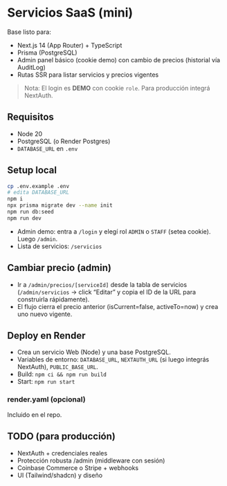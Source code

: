 # Servicios SaaS (mini)

Base listo para:
- Next.js 14 (App Router) + TypeScript
- Prisma (PostgreSQL)
- Admin panel básico (cookie demo) con cambio de precios (historial vía AuditLog)
- Rutas SSR para listar servicios y precios vigentes

> Nota: El login es **DEMO** con cookie `role`. Para producción integrá NextAuth.

## Requisitos
- Node 20
- PostgreSQL (o Render Postgres)
- `DATABASE_URL` en `.env`

## Setup local
```bash
cp .env.example .env
# edita DATABASE_URL
npm i
npx prisma migrate dev --name init
npm run db:seed
npm run dev
```

- Admin demo: entra a `/login` y elegí rol `ADMIN` o `STAFF` (setea cookie). Luego `/admin`.
- Lista de servicios: `/servicios`

## Cambiar precio (admin)
- Ir a `/admin/precios/[serviceId]` desde la tabla de servicios (`/admin/servicios` → click “Editar” y copia el ID de la URL para construirla rápidamente).
- El flujo cierra el precio anterior (isCurrent=false, activeTo=now) y crea uno nuevo vigente.

## Deploy en Render
- Crea un servicio Web (Node) y una base PostgreSQL.
- Variables de entorno: `DATABASE_URL`, `NEXTAUTH_URL` (si luego integrás NextAuth), `PUBLIC_BASE_URL`.
- Build: `npm ci && npm run build`
- Start: `npm run start`

### render.yaml (opcional)
Incluido en el repo.

## TODO (para producción)
- NextAuth + credenciales reales
- Protección robusta /admin (middleware con sesión)
- Coinbase Commerce o Stripe + webhooks
- UI (Tailwind/shadcn) y diseño

